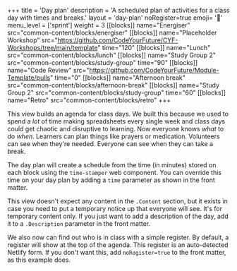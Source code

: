 +++
title = 'Day plan'
description = 'A scheduled plan of activities for a class day with times and breaks.'
layout = 'day-plan'
noRegister=true
emoji= '📅'
menu_level = ['sprint']
weight = 3
[[blocks]]
name="Energiser"
src="common-content/blocks/energiser"
[[blocks]]
name="Placeholder Workshop"
src="https://github.com/CodeYourFuture/CYF-Workshops/tree/main/template"
time="120"
[[blocks]]
name="Lunch"
src="common-content/blocks/lunch"
[[blocks]]
name="Study Group 2"
src="common-content/blocks/study-group"
time="90"
[[blocks]]
name="Code Review"
src="https://github.com/CodeYourFuture/Module-Template/pulls"
time="0"
[[blocks]]
name="Afternoon break"
src="common-content/blocks/afternoon-break"
[[blocks]]
name="Study Group 2"
src="common-content/blocks/study-group"
time="60"
[[blocks]]
name="Retro"
src="common-content/blocks/retro"
+++

This view builds an agenda for class days. We built this because we used to spend a _lot_ of time making spreadsheets every single week and class days could get chaotic and disruptive to learning. Now everyone knows _what_ to do _when_. Learners can plan things like prayers or medication. Volunteers can see when they're needed. Everyone can see when they can take a break.

The day plan will create a schedule from the time (in minutes) stored on each block using the `time-stamper` web component. You can override this time on your day plan by adding a `time` parameter as shown in the front matter.

This view doesn't expect any content in the `.Content` section, but it exists in case you need to put a temporary notice up that everyone will see. It's for temporary content only. If you just want to add a description of the day, add it to a `.Description` parameter in the front matter.

We also now can find out who is in class with a simple register. By default, a register will show at the top of the agenda. This register is an auto-detected Netlify form. If you don't want this, add `noRegister=true` to the front matter, as this example does.

